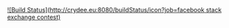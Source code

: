 [![Build Status](http://crydee.eu:8080/buildStatus/icon?job=facebook stack exchange contest)](http://crydee.eu:8080/job/facebook%20stack%20exchange%20contest/)